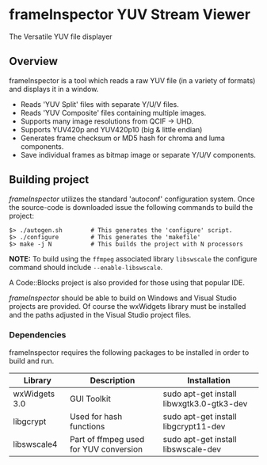 # frameInspector YUV Stream Viewer

The Versatile YUV file displayer

## Overview

frameInspector is a tool which reads a raw YUV file (in a variety of formats) and displays it in a window.

* Reads 'YUV Split' files with separate Y/U/V files.
* Reads 'YUV Composite' files containing multiple images.
* Supports many image resolutions from QCIF -> UHD.
* Supports YUV420p and YUV420p10 (big & little endian)
* Generates frame checksum or MD5 hash for chroma and luma components.
* Save individual frames as bitmap image or separate Y/U/V components.

## Building project

*frameInspector* utilizes the standard 'autoconf' configuration system. Once the source-code is downloaded issue the following commands to build the project:

    $> ./autogen.sh        # This generates the 'configure' script.
    $> ./configure         # This generates the 'makefile'
    $> make -j N           # This builds the project with N processors

**NOTE:** To build using the `ffmpeg` associated library `libswscale` the configure command should include `--enable-libswscale`.

A Code::Blocks project is also provided for those using that popular IDE.

*frameInspector* should be able to build on Windows and Visual Studio projects are provided. Of course the wxWidgets library must be installed and the paths adjusted in the Visual Studio project files.

### Dependencies

frameInspector requires the following packages to be installed in order to build and run.

| Library   | Description   | Installation |
| -- | -- | -- |
| wxWidgets 3.0 | GUI Toolkit | sudo apt-get install libwxgtk3.0-gtk3-dev |
| libgcrypt | Used for hash functions | sudo apt-get install libgcrypt11-dev |
| libswscale4 | Part of ffmpeg used for YUV conversion | sudo apt-get install libswscale-dev |


